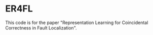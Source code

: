 # ER4FL
This code is for the paper "Representation Learning for Coincidental Correctness in Fault Localization".
